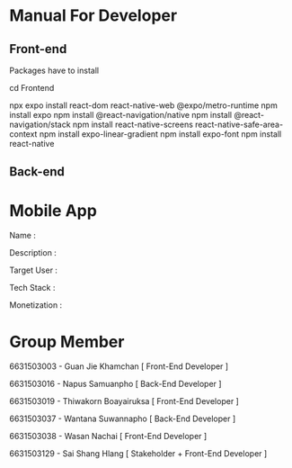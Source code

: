 # Manual For Developer
## Front-end
Packages have to install

cd Frontend

npx expo install react-dom react-native-web @expo/metro-runtime
npm install expo
npm install @react-navigation/native
npm install @react-navigation/stack
npm install react-native-screens react-native-safe-area-context
npm install expo-linear-gradient
npm install expo-font
npm install react-native

## Back-end



# Mobile App
Name :

Description :

Target User :

Tech Stack :

Monetization : 

# Group Member
6631503003 - Guan Jie Khamchan [ Front-End Developer ]

6631503016 - Napus Samuanpho [ Back-End Developer ]

6631503019 - Thiwakorn Boayairuksa [ Front-End Developer ]

6631503037 - Wantana Suwannapho [ Back-End Developer ]

6631503038 - Wasan Nachai [ Front-End Developer ]

6631503129 - Sai Shang Hlang [ Stakeholder + Front-End Developer ]